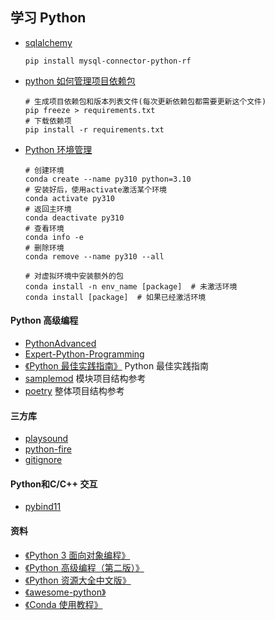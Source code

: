 ## 学习 Python

- [sqlalchemy](https://www.liaoxuefeng.com/wiki/001374738125095c955c1e6d8bb493182103fac9270762a000/0014021031294178f993c85204e4d1b81ab032070641ce5000)

  ```shell
  pip install mysql-connector-python-rf
  ```

- [python 如何管理项目依赖包](https://www.jianshu.com/p/31c8349e5c9d)

  ```
  # 生成项目依赖包和版本列表文件(每次更新依赖包都需要更新这个文件)
  pip freeze > requirements.txt
  # 下载依赖项
  pip install -r requirements.txt
  ```

- [Python 环境管理](./Python版本管理.md)

  ```shell
  # 创建环境
  conda create --name py310 python=3.10
  # 安装好后，使用activate激活某个环境
  conda activate py310
  # 返回主环境
  conda deactivate py310
  # 查看环境
  conda info -e
  # 删除环境
  conda remove --name py310 --all

  # 对虚拟环境中安装额外的包
  conda install -n env_name [package]  # 未激活环境
  conda install [package]  # 如果已经激活环境
  ```

#### Python 高级编程
- [PythonAdvanced](https://github.com/feixiao/PythonAdvanced)
- [Expert-Python-Programming](https://github.com/feixiao/Expert-Python-Programming-Third-Edition)
- [《Python 最佳实践指南》](https://github.com/prodesire/python-guide-cn) Python 最佳实践指南
- [samplemod](https://github.com/feixiao/samplemod) 模块项目结构参考
- [poetry](https://github.com/python-poetry/poetry) 整体项目结构参考

#### 三方库
- [playsound](https://github.com/TaylorSMarks/playsound)
- [python-fire](https://github.com/google/python-fire/)
- [gitignore](https://github.com/github/gitignore)

#### Python和C/C++ 交互
+ [pybind11](./pybind11/ReadMe.md)

#### 资料

- [《Python 3 面向对象编程》](https://book.douban.com/subject/26468916/)
- [《Python 高级编程（第二版）》](https://book.douban.com/subject/27133480/)
- [《Python 资源大全中文版》](https://github.com/jobbole/awesome-python-cn)
- [《awesome-python》](https://awesome-python.com/)
- [《Conda 使用教程》](https://zhuanlan.zhihu.com/p/483716942)
